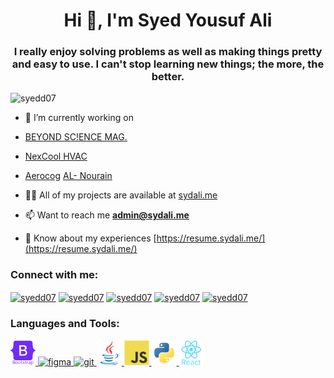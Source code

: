  <h1 align="center">Hi 👋, I'm Syed Yousuf Ali</h1>
<h3 align="center">I really enjoy solving problems as well as making things pretty and easy to use. I can't stop learning new things; the more, the better.</h3>

<p align="left"> <img src="https://komarev.com/ghpvc/?username=github&label=Profile%20views&color=0e75b6&style=flat" alt="syedd07" /> </p>

- 🔭 I’m currently working on
- <a href=https://beyondsciencemagazine.studio/>BEYOND SC!ENCE MAG. </a>
- <a href=https://nexcool.nourain.ae/>NexCool HVAC</a>
- <a href=https://aerocog.tech/>Aerocog</a>
  <a href=https://nourain.ae>AL- Nourain</a>

- 👨‍💻 All of my projects are available at [sydali.me](sydali.me)

- 📫 Want to reach me **admin@sydali.me**

- 📄 Know about my experiences [https://resume.sydali.me/](https://resume.sydali.me/)

<h3 align="left">Connect with me:</h3>
<p align="left">
<a href="https://codepen.io/syedd07" target="blank"><img align="center" src="https://raw.githubusercontent.com/rahuldkjain/github-profile-readme-generator/master/src/images/icons/Social/codepen.svg" alt="syedd07" height="30" width="40" /></a>
<a href="https://twitter.com/syedd07" target="blank"><img align="center" src="https://raw.githubusercontent.com/rahuldkjain/github-profile-readme-generator/master/src/images/icons/Social/twitter.svg" alt="syedd07" height="30" width="40" /></a>
<a href="https://linkedin.com/in/syedd07" target="blank"><img align="center" src="https://raw.githubusercontent.com/rahuldkjain/github-profile-readme-generator/master/src/images/icons/Social/linked-in-alt.svg" alt="syedd07" height="30" width="40" /></a>
<a href="https://fb.com/syedd07" target="blank"><img align="center" src="https://raw.githubusercontent.com/rahuldkjain/github-profile-readme-generator/master/src/images/icons/Social/facebook.svg" alt="syedd07" height="30" width="40" /></a>
<a href="https://instagram.com/syedd07" target="blank"><img align="center" src="https://raw.githubusercontent.com/rahuldkjain/github-profile-readme-generator/master/src/images/icons/Social/instagram.svg" alt="syedd07" height="30" width="40" /></a>
</p>

<h3 align="left">Languages and Tools:</h3>
<p align="left"> <a href="https://getbootstrap.com" target="_blank" rel="noreferrer"> <img src="https://raw.githubusercontent.com/devicons/devicon/master/icons/bootstrap/bootstrap-plain-wordmark.svg" alt="bootstrap" width="40" height="40"/> </a> <a href="https://www.figma.com/" target="_blank" rel="noreferrer"> <img src="https://www.vectorlogo.zone/logos/figma/figma-icon.svg" alt="figma" width="40" height="40"/> </a> <a href="https://git-scm.com/" target="_blank" rel="noreferrer"> <img src="https://www.vectorlogo.zone/logos/git-scm/git-scm-icon.svg" alt="git" width="40" height="40"/> </a> <a href="https://www.java.com" target="_blank" rel="noreferrer"> <img src="https://raw.githubusercontent.com/devicons/devicon/master/icons/java/java-original.svg" alt="java" width="40" height="40"/> </a> <a href="https://developer.mozilla.org/en-US/docs/Web/JavaScript" target="_blank" rel="noreferrer"> <img src="https://raw.githubusercontent.com/devicons/devicon/master/icons/javascript/javascript-original.svg" alt="javascript" width="40" height="40"/> </a> <a href="https://www.python.org" target="_blank" rel="noreferrer"> <img src="https://raw.githubusercontent.com/devicons/devicon/master/icons/python/python-original.svg" alt="python" width="40" height="40"/> </a> <a href="https://reactjs.org/" target="_blank" rel="noreferrer"> <img src="https://raw.githubusercontent.com/devicons/devicon/master/icons/react/react-original-wordmark.svg" alt="react" width="40" height="40"/> </a> </p>



















<!---- 👋 Hi, I’m Syed Yousuf Ali
- 👀 I’m interested in Devloping Website!!
- 🌱 I’m currently learning Front-End-Web development
- 💞️ I’m looking to collaborate on ...
- 📫 How to reach me? Mail me on admin@sydali.me ---->
  
<!---
syedd07/syedd07 is a ✨ special ✨ repository because its `README.md` (this file) appears on your GitHub profile.
You can click the Preview link to take a look at your changes.
--->
